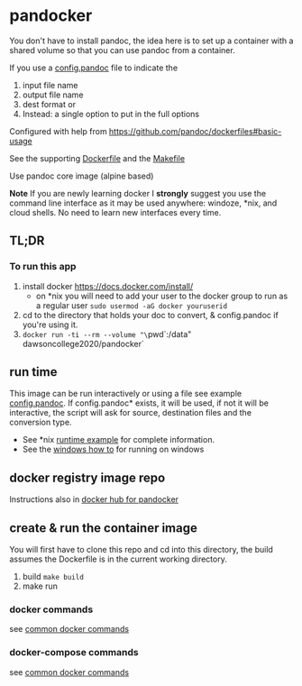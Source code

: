 #  pandocker
You don't have to install pandoc, the idea here is to set up a container with a shared volume so that
you can use pandoc from a container.

If you use a [config.pandoc](config.pandoc) file to indicate the 
1. input file name
2. output file name
3. dest format
or
4. Instead: a single option to put in the full options

Configured with help from https://github.com/pandoc/dockerfiles#basic-usage

See the supporting [Dockerfile](Dockerfile) and the  [Makefile](Makefile)

Use pandoc core image (alpine based)

**__Note__** If you are newly learning docker I __strongly__ suggest you use the command line interface as it may be used anywhere: windoze, *nix, and cloud shells.  No need to learn new interfaces every time.

## TL;DR
### To run this app
1. install docker https://docs.docker.com/install/ 
    * on *nix you will need to add your user to the docker group to run as a regular user `sudo usermod -aG docker youruserid`
2. cd to the directory that holds your doc to convert, & config.pandoc if you're using it.
3. `docker run -ti --rm --volume "\`pwd\`:/data" dawsoncollege2020/pandocker`  

## run time
This image can be run interactively or using a file see example [config.pandoc](full.example.config.pandoc).  If config.pandoc* exists, it will be used, if not it will be interactive, the script will ask for source, destination files and the conversion type. 

* See *nix [runtime example](RUNFROMHUB.md) for complete information.  
* See the [windows how to](WINHOWTO.md) for running on windows

## docker registry image repo
Instructions also in [docker hub for pandocker](https://hub.docker.com/r/dawsoncollege2020/pandocker)
## create & run the container image
You will first have to clone this repo and cd into this directory, the build assumes the Dockerfile is in the current working directory.
1. build `make build`
2. make run
### docker commands
see  [common docker commands](../docker-usage-overview/DOCKERCMDS.md) 
### docker-compose commands
see  [common docker commands](../docker-usage-overview/DOCKERCOMPOSECMDS.md)



